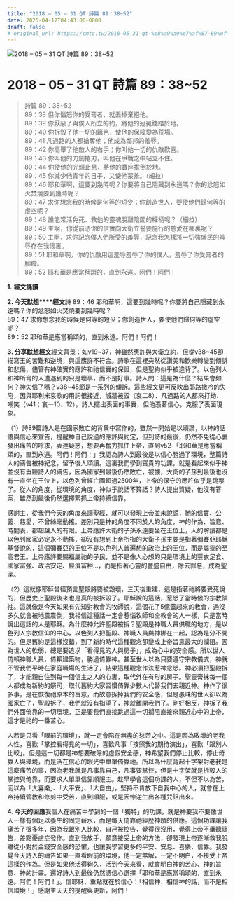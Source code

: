 ```yaml
---
title: "2018 – 05 – 31 QT 詩篇 89：38~52"
date: 2025-04-12T04:43:00+0800
draft: false
# original_url: https://cmtc.tw/2018-05-31-qt-%e8%a9%a9%e7%af%87-89%ef%bc%9a3852
---
```


![2018 – 05 – 31 QT 詩篇 89：38\~52](/images/qt.jpg   "2018 – 05 – 31 QT 詩篇 89：38\~52")

# 2018 – 05 – 31 QT 詩篇 89：38\~52

> 詩篇 89：38\~52  
> 89：38 但你惱怒你的受膏者，就丟掉棄絕他。  
> 89：39 你厭惡了與僕人所立的約，將他的冠冕踐踏於地。  
> 89：40 你拆毀了他一切的籬笆，使他的保障變為荒場。  
> 89：41 凡過路的人都搶奪他；他成為鄰邦的羞辱。  
> 89：42 你高舉了他敵人的右手；你叫他一切的仇敵歡喜。  
> 89：43 你叫他的刀劍捲刃，叫他在爭戰之中站立不住。  
> 89：44 你使他的光輝止息，將他的寶座推倒於地。  
> 89：45 你減少他青年的日子，又使他蒙羞。（細拉）  
> 89：46 耶和華啊，這要到幾時呢？你要將自己隱藏到永遠嗎？你的忿怒如火焚燒要到幾時呢？  
> 89：47 求你想念我的時候是何等的短少；你創造世人，要使他們歸何等的虛空呢？  
> 89：48 誰能常活免死、救他的靈魂脫離陰間的權柄呢？（細拉）  
> 89：49 主啊，你從前憑你的信實向大衛立誓要施行的慈愛在哪裏呢？  
> 89：50 主啊，求你記念僕人們所受的羞辱，記念我怎樣將一切強盛民的羞辱存在我懷裏。  
> 89：51 耶和華啊，你的仇敵用這羞辱羞辱了你的僕人，羞辱了你受膏者的腳蹤。  
> 89：52 耶和華是應當稱頌的，直到永遠。阿們！阿們！

**1.** **經文誦讀**

**2. 今天默想****經文**詩 89：46 耶和華啊，這要到幾時呢？你要將自己隱藏到永遠嗎？你的忿怒如火焚燒要到幾時呢？  
89：47 求你想念我的時候是何等的短少；你創造世人，要使他們歸何等的虛空呢？  
89：52 耶和華是應當稱頌的，直到永遠。阿們！阿們！

**3. 分享默想經文**經文背景：如v19\~37，神雖然應許與大衛立約，但從v38\~45卻描寫王的苦難和逆境，與這應許不符合。詩歌在這裡突然從讚美和歡樂轉變到傾訴和悲傷，儘管有神確實的應許和祂信實的保證，但是聖約似乎被違背了。以色列人和神所膏的人遭遇到的只是壞事，而不是好事。詩人問：這是為什麼？結果會如何？神失信了嗎？v38\~45節是一系列的傾訴。這些經文更可反映出耶路撒冷的失陷，因與耶利米哀歌的用詞很接近，城牆被毀（哀二8）、凡過路的人都來打劫、嘲笑（v41；哀一10、12）。詩人擺出表面的事實，但他憑著信心，克服了表面現象。

（1）詩89篇詩人是在國家敗亡的背景中寫作的，雖然一開始是以頌讚，以神的話語與信心來宣告，提醒神自己說過的應許與約定，但到詩的最後，仍然不免從心裏發出痛苦的呼求，表達疑惑，想要再奮力抓住上帝，直到v52 「耶和華是應當稱頌的，直到永遠。阿們！阿們！」我認為詩人到最後是以信心勝過了環境，整篇詩人的禱告被神紀念，留予後人頌讀。這裏我們學到寶貴的功課，就是看起來似乎神並沒有垂聽詩人的禱告，因為國家到最後仍然敗亡，被擄，大衛的子孫到最後也沒有一直坐在王位上，以色列曾經亡國超過2500年，上帝的保守的應許似乎是跳票了。從人的角度，從環境的角度，神似乎說話不算話？詩人提出質疑，他沒有答案，雖然到最後仍然選擇緊抓上帝持續信靠。

感謝主，從我們今天的角度來讀聖經，就可以發現上帝並未說謊，祂的信實、公義、慈愛，不曾絲毫動搖。差別只是神的角度不同於人的角度，神的作為、旨意、時間表，都超越人的有限。上帝應許大衛的子孫永遠要坐在王位上，人的解讀都是以色列國家必定永不動搖，卻沒有想到上帝所指的大衛子孫主要是指著彌賽亞耶穌基督說的，這個彌賽亞的王位不是以色列人普遍想的政治上的王位，而是屬靈的至高君王。上帝應許要賜福屬祂的子民，並不是像人心想的只是環境上的豐衣足食、國家富強、政治安定、經濟富裕…，而是指著心靈的豐盛自由，除去罪惡，成為聖潔。

（2）這就像耶穌曾經預言聖殿將要被毀壞，三天後重建，這是指著祂將要受死說的，但歷史上聖殿後來也是真的被拆毀了。耶穌說的這話，惹怒了當時候的宗教領袖。這就像是今天如果有先知對教會的牧師說，這個花了5億蓋起來的教會，過沒多久就會被地震震倒，我相信這種話一定會惹惱牧師和全教會的人一樣，只是當時說出這話的人是耶穌。為什麼神允許聖殿被拆？聖殿是神職人員供職的地方，是以色列人宗教信仰的中心，以色列人把聖殿、神職人員與神綁在一起，認為是分不開的。但是舊約是這樣沒錯，到了新約時代這種觀念卻變成上帝旨意最大的攔阻。因為世人的軟弱，總是要追求「看得見的人與房子」，成為心中的安全感。所以世人倚賴神職人員，倚賴建築物，勝過倚靠神。甚至世人以為只要遵守宗教儀式，神就不管我們平時在家庭職場的生活了，結果這種觀念作法惹神忿怒。神必須把聖殿拆了，才能親自住到每一個信主之人的心裏，取代外在有形的房子。聖靈膏抹每一個人都成為新約的祭司，取代舊約大家習慣倚靠少數人代替我們去親近神。神作了很多事，是在恢復祂原本的旨意，而故意拆掉我們的安全感，但是愚昧的世人卻以為國家亡了，聖殿拆了，我們就沒有指望了，神就離開我們了。剛好相反，神拆了我們外面倚靠的一切環境，正是要我們直接跳過這一切攔阻直接來親近心中的上帝，這才是祂的一番苦心。

人若是只看「眼前的環境」，就一定會陷在無盡的愁苦之中。這是因為敗壞的老我人性，喜歡「掌控看得見的一切」，喜歡凡事「按照我的期待演出」，喜歡「跟別人比較」。但是這一切都是神想要破除的虛假安全感，神希望我們停止比較，停止倚靠人與環境，而是活在信心的眼光中單單倚靠祂。所以為什麼背起十字架對老我是這麼痛苦的事，因為老我就是凡事靠自己，凡事要掌控，但是十字架就是拆毀人的掌控與倚靠，而要求人單單信靠順服主。趁早學會這個功課的人，不但不以為苦，而以為「大喜樂」、「大平安」、「大自由」，堅持不肯放下自我中心的人，就會在上帝持續管教和修剪中受苦，直到順服，或是因悖逆生出各種咒詛出來。

**4. 今天的回應**我個人在痛苦中學到的一個「獨特」的功課，就是神要我不要像世人一樣有個足以養生的固定薪水，而是每天倚靠祂經歷神蹟的供應。這個功課讓我痛苦了很多年，因為我跟別人比較，自己被控告，覺得很沒用，覺得上帝不垂聽禱告，差點憂慮症發作。直到我放手，願意接受上帝的方法，卻發現上帝逐漸救我脫離從小對於金錢安全感的恐懼，也讓我學習更多的平安、安息、喜樂、信靠。我發覺今天詩人的禱告如果一直看眼前的環境，他一定無解，一定不明白，不接受上帝這樣的作為。但是如果他活得夠久，活到今天來看，就會明白神的苦心、神的旨意、神的計畫。還好詩人到最後仍然憑信心選擇「耶和華是應當稱頌的，直到永遠。阿們！阿們！」。信耶穌，重點就在於信心：「相信神、相信神的話，而不是相信環境！」感謝主天天的提醒與更新，阿們！